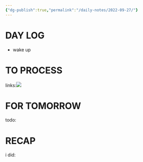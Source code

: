 ```yaml
---
{"dg-publish":true,"permalink":"/daily-notes/2022-09-27/"}
---
```



# DAY LOG
- wake up
# TO PROCESS
links:![](https://i.imgur.com/2fLqqBP.png)

# FOR TOMORROW
todo:
# RECAP
i did:


